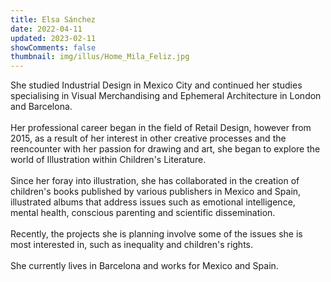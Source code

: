 ```yaml
---
title: Elsa Sánchez
date: 2022-04-11
updated: 2023-02-11
showComments: false
thumbnail: img/illus/Home_Mila_Feliz.jpg
---
```


She studied Industrial Design in Mexico City and continued her studies specialising in Visual Merchandising and Ephemeral Architecture in London and Barcelona. 
<br><br>
Her professional career began in the field of Retail Design, however from 2015, as a result of her interest in other creative processes and the reencounter with her passion for drawing and art, she began to explore the world of Illustration within Children's Literature.
<br><br>
Since her foray into illustration, she has collaborated in the creation of children's books published by various publishers in Mexico and Spain, illustrated albums that address issues such as emotional intelligence, mental health, conscious parenting and scientific dissemination.
<br><br>
Recently, the projects she is planning involve some of the issues she is most interested in, such as inequality and children's rights.
<br><br>
She currently lives in Barcelona and works for Mexico and Spain. 
